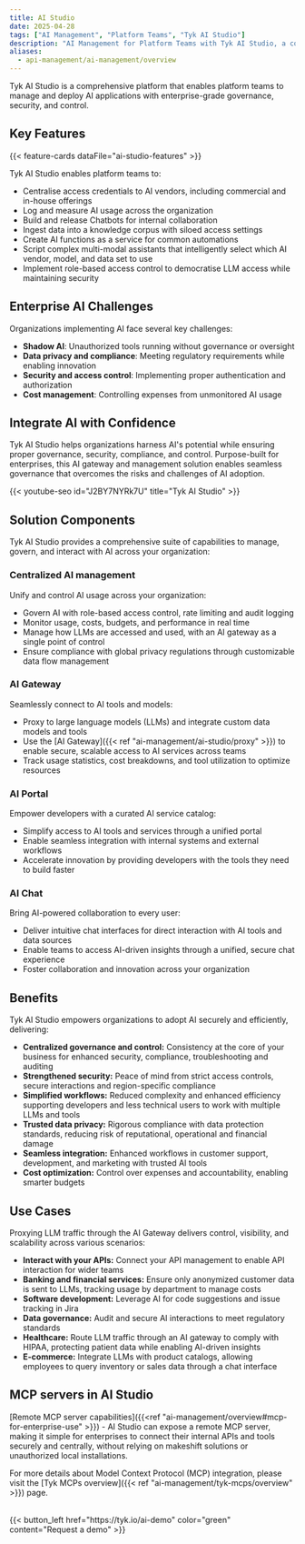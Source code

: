 ```yaml
---
title: AI Studio
date: 2025-04-28
tags: ["AI Management", "Platform Teams", "Tyk AI Studio"]
description: "AI Management for Platform Teams with Tyk AI Studio, a comprehensive platform for managing and deploying AI LLMs and chats"
aliases:
  - api-management/ai-management/overview
---
```


Tyk AI Studio is a comprehensive platform that enables platform teams to manage and deploy AI applications with enterprise-grade governance, security, and control.

## Key Features

{{< feature-cards dataFile="ai-studio-features" >}}

Tyk AI Studio enables platform teams to:
- Centralise access credentials to AI vendors, including commercial and in-house offerings
- Log and measure AI usage across the organization
- Build and release Chatbots for internal collaboration
- Ingest data into a knowledge corpus with siloed access settings
- Create AI functions as a service for common automations
- Script complex multi-modal assistants that intelligently select which AI vendor, model, and data set to use
- Implement role-based access control to democratise LLM access while maintaining security

## Enterprise AI Challenges

Organizations implementing AI face several key challenges:

* **Shadow AI**: Unauthorized tools running without governance or oversight
* **Data privacy and compliance**: Meeting regulatory requirements while enabling innovation
* **Security and access control**: Implementing proper authentication and authorization
* **Cost management**: Controlling expenses from unmonitored AI usage

## Integrate AI with Confidence

Tyk AI Studio helps organizations harness AI's potential while ensuring proper governance, security, compliance, and control. Purpose-built for enterprises, this AI gateway and management solution enables seamless governance that overcomes the risks and challenges of AI adoption.

{{< youtube-seo id="J2BY7NYRk7U" title="Tyk AI Studio" >}}

## Solution Components

Tyk AI Studio provides a comprehensive suite of capabilities to manage, govern, and interact with AI across your organization:

### Centralized AI management

Unify and control AI usage across your organization:
- Govern AI with role-based access control, rate limiting and audit logging
- Monitor usage, costs, budgets, and performance in real time
- Manage how LLMs are accessed and used, with an AI gateway as a single point of control
- Ensure compliance with global privacy regulations through customizable data flow management

### AI Gateway

Seamlessly connect to AI tools and models:
- Proxy to large language models (LLMs) and integrate custom data models and tools
- Use the [AI Gateway]({{< ref "ai-management/ai-studio/proxy" >}}) to enable secure, scalable access to AI services across teams
- Track usage statistics, cost breakdowns, and tool utilization to optimize resources

### AI Portal

Empower developers with a curated AI service catalog:
- Simplify access to AI tools and services through a unified portal
- Enable seamless integration with internal systems and external workflows
- Accelerate innovation by providing developers with the tools they need to build faster

### AI Chat

Bring AI-powered collaboration to every user:
- Deliver intuitive chat interfaces for direct interaction with AI tools and data sources
- Enable teams to access AI-driven insights through a unified, secure chat experience
- Foster collaboration and innovation across your organization

## Benefits

Tyk AI Studio empowers organizations to adopt AI securely and efficiently, delivering:

- **Centralized governance and control:** Consistency at the core of your business for enhanced security, compliance, troubleshooting and auditing
- **Strengthened security:** Peace of mind from strict access controls, secure interactions and region-specific compliance
- **Simplified workflows:** Reduced complexity and enhanced efficiency supporting developers and less technical users to work with multiple LLMs and tools
- **Trusted data privacy:** Rigorous compliance with data protection standards, reducing risk of reputational, operational and financial damage
- **Seamless integration:** Enhanced workflows in customer support, development, and marketing with trusted AI tools
- **Cost optimization:** Control over expenses and accountability, enabling smarter budgets

## Use Cases

Proxying LLM traffic through the AI Gateway delivers control, visibility, and scalability across various scenarios:

- **Interact with your APIs:** Connect your API management to enable API interaction for wider teams
- **Banking and financial services:** Ensure only anonymized customer data is sent to LLMs, tracking usage by department to manage costs
- **Software development:** Leverage AI for code suggestions and issue tracking in Jira
- **Data governance:** Audit and secure AI interactions to meet regulatory standards
- **Healthcare:** Route LLM traffic through an AI gateway to comply with HIPAA, protecting patient data while enabling AI-driven insights
- **E-commerce:** Integrate LLMs with product catalogs, allowing employees to query inventory or sales data through a chat interface

## MCP servers in AI Studio

[Remote MCP server capabilities]({{<ref "ai-management/overview#mcp-for-enterprise-use" >}}) - AI Studio can expose a remote MCP server, making it simple for enterprises to connect their internal APIs and tools securely and centrally, without relying on makeshift solutions or unauthorized local installations.

For more details about Model Context Protocol (MCP) integration, please visit the [Tyk MCPs overview]({{< ref "ai-management/tyk-mcps/overview" >}}) page.

</br>
{{< button_left href="https://tyk.io/ai-demo" color="green" content="Request a demo" >}}


